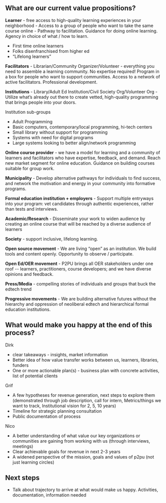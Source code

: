 
## What are our current value propositions? 

**Learner** - free access to high-quality learning experiences in your neighborhood - Access to a group of people who want to take the same course online - Pathway to facilitation. Guidance for doing online learning. Agency in choice of what / how to learn.

 - First time online learners
 - Folks disenfranchised from higher ed
 - “Lifelong learners”

**Facilitators** - Librarian/Community Organizer/Volunteer - everything you need to assemble a learning community. No expertise required! Program in a box for people who want to support communities. Access to a network of active facilitators. Professional development.

**Institutions** - Library/Adult Ed Institution/Civil Society Org/Volunteer Org - Utilize what’s already out there to create vetted, high-quality programming that brings people into your doors. 

Institution sub-groups

- Adult Programming
- Basic computers, contemporary/local programming, hi-tech centers
- Small library without support for programming
- Systems with need for digital programs
- Large systems looking to better align/network programming

**Online course provider** - we have a model for learning and a community of learners and facilitators who have expertise, feedback, and demand. Reach new market segment for online education. Guidance on building courses suitable for group work. 

**Municipality** - Develop alternative pathways for individuals to find success, and network the motivation and energy in your community into formative programs.

**Formal education institution + employers** - Support multiple entryways into your program: vet candidates through authentic experiences, rather than tests and interviews.

**Academic/Research** - Disseminate your work to widen audience by creating an online course that will be reached by a diverse audience of learners

**Society** - support inclusive, lifelong learning.

**Open source movement** - We are living “open” as an institution. We build tools and content openly. Opportunity to observe / participate.

**Open Ed/OER movement** - P2PU brings all OER stakeholders under one roof -- learners, practitioners, course developers; and we have diverse opinions and feedback.

**Press/Media** - compelling stories of individuals and groups that buck the edtech trend

**Progressive movements** - We are building alternative futures without the hierarchy and oppression of neoliberal edtech and hierarchical formal education institutions.


## What would make you happy at the end of this process?

Dirk

 - clear takeaways - insights, market information
 - Better idea of how value transfer works between us, learners, libraries, funders
 - One or more actionable plan(s) - business plan with concrete activities, list of potential clients

Grif
 
 - A few hypotheses for revenue generation, next steps to explore them (demonstrated through job description, call for intern, Metrics/things we want to track, Institutional vision for 2, 5, 10 years)
 - Timeline for strategic planning consultation
 - Public documentation of process

Nico

 - A better understanding of what value our key organizations or communities are gaining from working with us (through interviews, meetings)
 - Clear achievable goals for revenue in next 2-3 years
 - A widened perspective of the mission, goals and values of p2pu (not just learning circles)


## Next steps

- Talk about trajectory to arrive at what would make us happy. Activities, documentation, information needed
